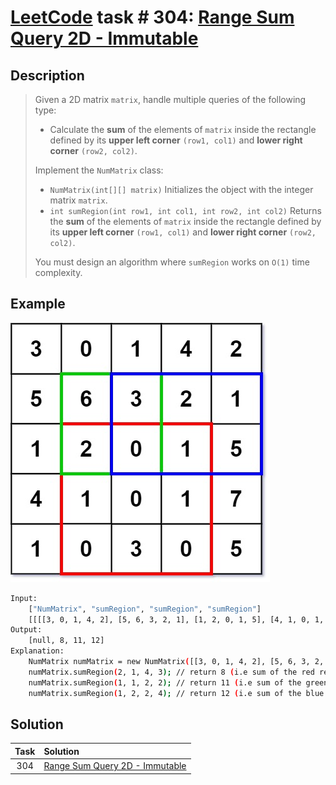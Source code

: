 # [LeetCode][leetcode] task # 304: [Range Sum Query 2D - Immutable][task]

Description
-----------

> Given a 2D matrix `matrix`, handle multiple queries of the following type:
> * Calculate the **sum** of the elements of `matrix` inside the rectangle defined by its
> **upper left corner** `(row1, col1)` and **lower right corner** `(row2, col2)`.
>
> Implement the `NumMatrix` class:
> * `NumMatrix(int[][] matrix)` Initializes the object with the integer matrix `matrix`.
> * `int sumRegion(int row1, int col1, int row2, int col2)` Returns the **sum** of the elements of `matrix`
> inside the rectangle defined by its **upper left corner** `(row1, col1)` and **lower right corner** `(row2, col2)`.
> 
> You must design an algorithm where `sumRegion` works on `O(1)` time complexity.

Example
-------

![matrix.png](image/matrix.png)

```sh
Input:
    ["NumMatrix", "sumRegion", "sumRegion", "sumRegion"]
    [[[[3, 0, 1, 4, 2], [5, 6, 3, 2, 1], [1, 2, 0, 1, 5], [4, 1, 0, 1, 7], [1, 0, 3, 0, 5]]], [2, 1, 4, 3], [1, 1, 2, 2], [1, 2, 2, 4]]
Output:
    [null, 8, 11, 12]
Explanation:
    NumMatrix numMatrix = new NumMatrix([[3, 0, 1, 4, 2], [5, 6, 3, 2, 1], [1, 2, 0, 1, 5], [4, 1, 0, 1, 7], [1, 0, 3, 0, 5]]);
    numMatrix.sumRegion(2, 1, 4, 3); // return 8 (i.e sum of the red rectangle)
    numMatrix.sumRegion(1, 1, 2, 2); // return 11 (i.e sum of the green rectangle)
    numMatrix.sumRegion(1, 2, 2, 4); // return 12 (i.e sum of the blue rectangle)
```

Solution
--------

| Task | Solution                                   |
|:----:|:-------------------------------------------|
| 304  | [Range Sum Query 2D - Immutable][solution] |


[leetcode]: <http://leetcode.com/>
[task]: <https://leetcode.com/problems/range-sum-query-2d-immutable/>
[solution]: <https://github.com/wellaxis/witalis-jkit/blob/main/module/tasks/src/main/java/com/witalis/jkit/tasks/core/task/leetcode/h4/p304/option/Practice.java>

